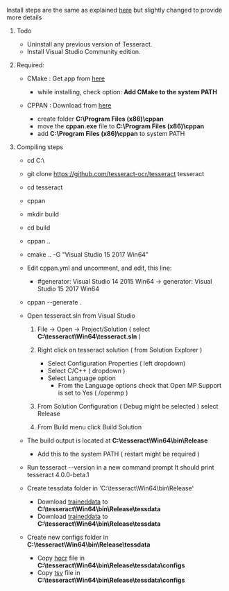 Install steps are the same as explained [here](https://github.com/tesseract-ocr/tesseract/wiki/Compiling#windows)
but slightly changed to provide more details

1. Todo
    * Uninstall any previous version of Tesseract.
    * Install Visual Studio Community edition.

2. Required:
    * CMake : Get app from [here](https://cmake.org/download/)
        * while installing, check option: **Add CMake to the system PATH**

    * CPPAN : Download from [here](https://cppan.org/client/cppan-master-Windows-client.zip)
        * create folder **C:\Program Files (x86)\cppan**
        * move the **cppan.exe** file to **C:\Program Files (x86)\cppan**
        * add **C:\Program Files (x86)\cppan** to system PATH

3. Compiling steps
    * cd C:\
    * git clone https://github.com/tesseract-ocr/tesseract tesseract
    * cd tesseract
    * cppan
    * mkdir build
    * cd build
    * cppan ..
    * cmake .. -G "Visual Studio 15 2017 Win64"

    * Edit cppan.yml and uncomment, and edit, this line:
        * \#generator: Visual Studio 14 2015 Win64 -> generator: Visual Studio 15 2017 Win64

    * cppan --generate .

    * Open tesseract.sln from Visual Studio
        1) File -> Open -> Project/Solution ( select **C:\tesseract\Win64\tesseract.sln** )
        2) Right click on tesseract solution ( from Solution Explorer )
            * Select Configuration Properties ( left dropdown)
            * Select C/C++ ( dropdown )
            * Select Language option
                * From the Language options check that Open MP Support is set to Yes ( /openmp )

        3) From Solution Configuration ( Debug might be selected ) select Release
        4) From Build menu click Build Solution

    * The build output is located at **C:\tesseract\Win64\bin\Release**
        * Add this to the system PATH ( restart might be required )

    * Run tesseract --version in a new command prompt
        It should print tesseract 4.0.0-beta.1

    * Create tessdata folder in 'C:\tesseract\Win64\bin\Release'
        * Download [traineddata](https://github.com/tesseract-ocr/tessdata/blob/master/eng.traineddata) to **C:\tesseract\Win64\bin\Release\tessdata**
        * Download [traineddata](https://github.com/tesseract-ocr/tessdata/blob/master/osd.traineddata) to **C:\tesseract\Win64\bin\Release\tessdata**

    * Create new configs folder in **C:\tesseract\Win64\bin\Release\tessdata**
        * Copy [hocr](../master/hocr) file in **C:\tesseract\Win64\bin\Release\tessdata\configs**
        * Copy [tsv](../master/tsv) file in **C:\tesseract\Win64\bin\Release\tessdata\configs**
